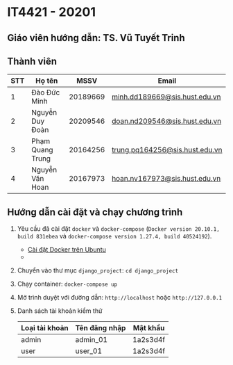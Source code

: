 # IT4421 - 20201

## Giáo viên hướng dẫn: TS. Vũ Tuyết Trinh

## Thành viên

|STT|Họ tên|MSSV|Email|
|---|---|---|---|
|1|Đào Đức Minh|20189669|minh.dd189669@sis.hust.edu.vn|
|2|Nguyễn Duy Đoàn|20209546|doan.nd209546@sis.hust.edu.vn|
|3|Phạm Quang Trung|20164256|trung.pq164256@sis.hust.edu.vn|
|4|Nguyễn Văn Hoan|20167973|hoan.nv167973@sis.hust.edu.vn|

## Hướng dẫn cài đặt và chạy chương trình

1. Yêu cầu đã cài đặt `docker` và `docker-compose` (`Docker version 20.10.1, build 831ebea` và `docker-compose version 1.27.4, build 40524192`).
    - [Cài đặt Docker trên Ubuntu](https://docs.docker.com/engine/install/ubuntu/)
    - []()
2. Chuyển vào thư mục `django_project`: `cd django_project`
3. Chạy container: `docker-compose up`
4. Mở trình duyệt với đường dẫn: `http://localhost` hoặc `http://127.0.0.1`
5. Danh sách tài khoản kiểm thử

    |Loại tài khoản|Tên đăng nhập|Mật khẩu|
    |---|---|---|
    |admin|admin_01|1a2s3d4f|
    |user|user_01|1a2s3d4f|
